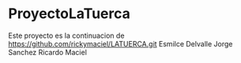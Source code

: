 # ProyectoLaTuerca
Este proyecto es la continuacion de https://github.com/rickymaciel/LATUERCA.git
Esmilce Delvalle
Jorge Sanchez
Ricardo Maciel
